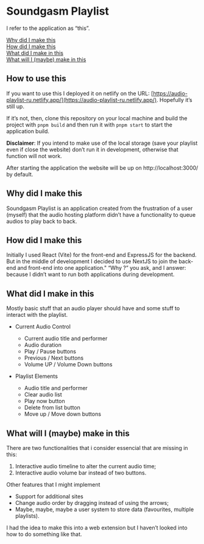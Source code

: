 # Soundgasm Playlist

I refer to the application as “this”.

[Why did I make this](#why-did)<br/>
[How did I make this](#how-did)<br/>
[What did I make in this](#what-did)<br/>
[What will I (maybe) make in this](#what-will) 

<h2>How to use this</h2>

If you want to use this I deployed it on netlify on the URL: [https://audio-playlist-ru.netlify.app/](https://audio-playlist-ru.netlify.app/). Hopefully it’s still up. 

If it’s not, then, clone this repository on your local machine and build the project with `pnpm build` and then run it with `pnpm start` to start the application build.

**Disclaimer**: If you intend to make use of the local storage (save your playlist even if close the website) don’t run it in development, otherwise that function will not work.

After starting the application the website will be up on http://localhost:3000/ by default. 

<h2 id="why-did">Why did I make this</h2>

Soundgasm Playlist is an application created from the frustration of a user (myself) that the audio hosting platform didn’t have a functionality to queue audios to play back to back.

<h2 id="how-did">How did I make this</h2>

Initially I used React (Vite) for the front-end and ExpressJS for the backend. But in the middle of development I decided to use NextJS to join the back-end and front-end into one application." “Why ?” you ask, and I answer: because I didn’t want to run both applications during development.

<h2 id="what-did">What did I make in this</h2>
Mostly basic stuff that an audio player should have and some stuff to interact with the playlist.

- Current Audio Control
    - Current audio title and performer
    - Audio duration
    - Play / Pause buttons
    - Previous / Next buttons
    - Volume UP / Volume Down buttons

- Playlist Elements
    - Audio title  and performer
    - Clear audio list
    - Play now button
    - Delete from list button
    - Move up / Move down buttons

<h2 id="what-will">What will I (maybe) make in this</h2>

There are two functionalities that i consider essencial that are missing in this:

1. Interactive audio timeline to alter the current audio time;
2. Interactive audio volume bar instead of two buttons.

<span>Other features that I might implement</span>
- Support for additional sites
- Change audio order by dragging instead of using the arrows;
- Maybe, maybe, maybe a user system to store data (favourites, multiple playlists).

I had the idea to make this into a web extension but I haven’t looked into how to do something like that.